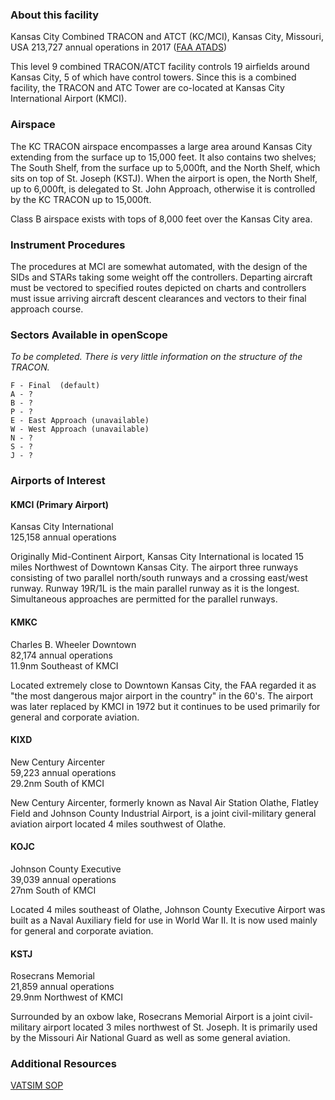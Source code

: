 ### About this facility
Kansas City Combined TRACON and ATCT (KC/MCI), Kansas City, Missouri, USA
213,727 annual operations in 2017 ([FAA ATADS](https://aspm.faa.gov/opsnet/sys/Tracon.asp))

This level 9 combined TRACON/ATCT facility controls 19 airfields around Kansas City, 5 of which have control towers. Since this is a combined facility, the TRACON and ATC Tower are co-located at Kansas City International Airport (KMCI).

### Airspace
The KC TRACON airspace encompasses a large area around Kansas City extending from the surface up to 15,000 feet. It also contains two shelves; The South Shelf, from the surface up to 5,000ft, and the North Shelf, which sits on top of St. Joseph (KSTJ). When the airport is open, the North Shelf, up to 6,000ft, is delegated to St. John Approach, otherwise it is controlled by the KC TRACON up to 15,000ft.

Class B airspace exists with tops of 8,000 feet over the Kansas City area.

### Instrument Procedures
The procedures at MCI are somewhat automated, with the design of the SIDs and STARs taking some weight off the controllers. Departing aircraft must be vectored to specified routes depicted on charts and controllers must issue arriving aircraft descent clearances and vectors to their final approach course.

### Sectors Available in openScope
_To be completed. There is very little information on the structure of the TRACON._
```
F - Final  (default)
A - ?
B - ?
P - ?
E - East Approach (unavailable)
W - West Approach (unavailable)
N - ?
S - ?
J - ?
```

### Airports of Interest

#### KMCI (Primary Airport)
Kansas City International  
125,158 annual operations

Originally Mid-Continent Airport, Kansas City International is located 15 miles Northwest of Downtown Kansas City. The airport three runways consisting of two parallel north/south runways
and a crossing east/west runway. Runway 19R/1L is the main parallel runway as it is the longest. Simultaneous approaches are permitted for the parallel runways.

#### KMKC
Charles B. Wheeler Downtown  
82,174 annual operations  
11.9nm Southeast of KMCI

Located extremely close to Downtown Kansas City, the FAA regarded it as "the most dangerous major airport in the country" in the 60's. The airport was later replaced by KMCI in 1972 but it continues to be used primarily for general and corporate aviation.

#### KIXD
New Century Aircenter  
59,223 annual operations  
29.2nm South of KMCI

New Century Aircenter, formerly known as Naval Air Station Olathe, Flatley Field and Johnson County Industrial Airport, is a joint civil-military general aviation airport located 4 miles southwest of Olathe.

#### KOJC
Johnson County Executive  
39,039 annual operations  
27nm South of KMCI

Located 4 miles southeast of Olathe, Johnson County Executive Airport was built as a Naval Auxiliary field for use in World War II. It is now used mainly for general and corporate aviation.

#### KSTJ
Rosecrans Memorial  
21,859 annual operations  
29.9nm Northwest of KMCI

Surrounded by an oxbow lake, Rosecrans Memorial Airport is a joint civil-military airport located 3 miles northwest of St. Joseph. It is primarily used by the Missouri Air National Guard as well as some general aviation.

### Additional Resources
[VATSIM SOP](http://kcartcc.com/open/7)
